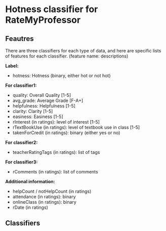 # Hotness classifier for RateMyProfessor

## Feautres
There are three classifiers for each type of data, and here are specific lists of features for each classifier. (feature name: descriptions)

**Label:**
  * hotness: Hotness (binary, either hot or not hot)

**For classifier1:**
  * quality: Overall Quality [1-5]
  * avg_grade: Average Grade [F-A+]
  * helpfulness: Helpfulness [1-5]
  * clarity: Clarity [1-5]
  * easiness: Easiness [1-5]
  * rInterest (in ratings): level of interest [1-5]
  * rTextBookUse (in ratings): level of textbook use in class [1-5]
  * takenForCredit (in ratings): binary (either yes or no)

**For classifier2:**
  * teacherRatingTags (in ratings): list of tags
  
**For classifier3:**
  * rComments (in ratings): list of comments

**Additional information:**
  * helpCount / notHelpCount (in ratings)
  * attendance (in ratings): binary
  * onlineClass (in ratings): binary
  * rDate (in ratings)

## Classifiers


